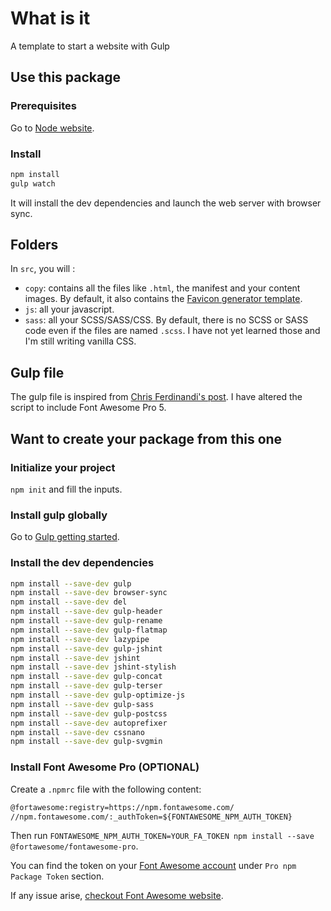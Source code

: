 # What is it

A template to start a website with Gulp

## Use this package

### Prerequisites

Go to [Node website](https://nodejs.org/en/download/).

### Install

```sh
npm install
gulp watch
```

It will install the dev dependencies and launch the web server with browser sync.

## Folders

In `src`, you will :

- `copy`: contains all the files like `.html`, the manifest and your content images. By default, it also contains the [Favicon generator template](https://favicon.io/favicon-generator/).
- `js`: all your javascript.
- `sass`: all your SCSS/SASS/CSS. By default, there is no SCSS or SASS code even if the files are named `.scss`. I have not yet learned those and I'm still writing vanilla CSS.

## Gulp file

The gulp file is inspired from [Chris Ferdinandi's post](https://gomakethings.com/a-new-gulp-boilerplate/).
I have altered the script to include Font Awesome Pro 5.

## Want to create your package from this one

### Initialize your project

`npm init` and fill the inputs.

### Install gulp globally

Go to [Gulp getting started](https://gulpjs.com/docs/en/getting-started/quick-start).

### Install the dev dependencies

```sh
npm install --save-dev gulp
npm install --save-dev browser-sync
npm install --save-dev del
npm install --save-dev gulp-header
npm install --save-dev gulp-rename
npm install --save-dev gulp-flatmap
npm install --save-dev lazypipe
npm install --save-dev gulp-jshint
npm install --save-dev jshint
npm install --save-dev jshint-stylish
npm install --save-dev gulp-concat
npm install --save-dev gulp-terser
npm install --save-dev gulp-optimize-js
npm install --save-dev gulp-sass
npm install --save-dev gulp-postcss
npm install --save-dev autoprefixer
npm install --save-dev cssnano
npm install --save-dev gulp-svgmin
```

### Install Font Awesome Pro (OPTIONAL)

Create a `.npmrc` file with the following content:

```txt
@fortawesome:registry=https://npm.fontawesome.com/
//npm.fontawesome.com/:_authToken=${FONTAWESOME_NPM_AUTH_TOKEN}
```

Then run `FONTAWESOME_NPM_AUTH_TOKEN=YOUR_FA_TOKEN npm install --save @fortawesome/fontawesome-pro`.

You can find the token on your [Font Awesome account](https://fontawesome.com/account) under `Pro npm Package Token` section.

If any issue arise, [checkout Font Awesome website](https://fontawesome.com/how-to-use/on-the-web/setup/using-package-managers).
